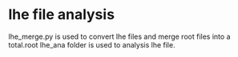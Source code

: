 # lhe file analysis
lhe_merge.py is used to convert lhe files and merge root files into a total.root
lhe_ana folder is used to analysis lhe file.
